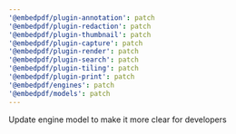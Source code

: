 ```yaml
---
'@embedpdf/plugin-annotation': patch
'@embedpdf/plugin-redaction': patch
'@embedpdf/plugin-thumbnail': patch
'@embedpdf/plugin-capture': patch
'@embedpdf/plugin-render': patch
'@embedpdf/plugin-search': patch
'@embedpdf/plugin-tiling': patch
'@embedpdf/plugin-print': patch
'@embedpdf/engines': patch
'@embedpdf/models': patch
---
```


Update engine model to make it more clear for developers
